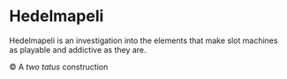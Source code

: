 # Hedelmapeli

Hedelmapeli is an investigation into the elements that make slot machines as playable and addictive as they are.

© A _two tatus_ construction
